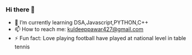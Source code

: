 ### Hi there 👋

- 🌱 I’m currently learning DSA,Javascript,PYTHON,C++
- 📫 How to reach me: kuldeeppawar427@gmail.com
- ⚡ Fun fact: Love playing football have played at national level in table tennis

<!--
**blaz3fox/blaz3fox** is a ✨ _special_ ✨ repository because its `README.md` (this file) appears on your GitHub profile.

Here are some ideas to get you started:

- 🔭 I’m currently working on ...
- 🌱 I’m currently learning ...
- 👯 I’m looking to collaborate on ...
- 🤔 I’m looking for help with ...
- 💬 Ask me about ...
- 📫 How to reach me: ...
- 😄 Pronouns: ...
- ⚡ Fun fact: ...
-->
